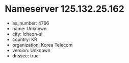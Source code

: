 # Nameserver 125.132.25.162

* as_number: 4766
* name: Unknown
* city: Icheon-si
* country: KR
* organization: Korea Telecom
* version: Unknown
* dnssec: true

